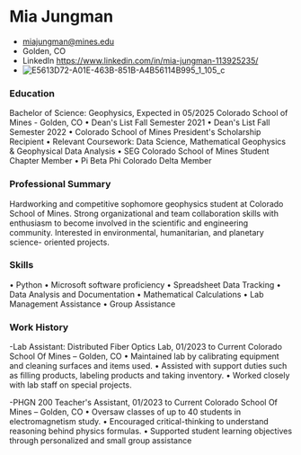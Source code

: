 # Mia Jungman
- miajungman@mines.edu
- Golden, CO
- LinkedIn https://www.linkedin.com/in/mia-jungman-113925235/
- ![E5613D72-A01E-463B-851B-A4B56114B995_1_105_c](https://user-images.githubusercontent.com/118500531/216514700-fabe1db8-24ef-45a8-bf28-b5a39c17a5f1.jpeg)

### Education
Bachelor of Science: Geophysics, Expected in 05/2025 Colorado School of Mines - Golden, CO
• Dean's List Fall Semester 2021
• Dean's List Fall Semester 2022
• Colorado School of Mines President's Scholarship Recipient
• Relevant Coursework: Data Science, Mathematical Geophysics & Geophysical Data Analysis • SEG Colorado School of Mines Student Chapter Member
• Pi Beta Phi Colorado Delta Member

### Professional Summary
Hardworking and competitive sophomore geophysics student at Colorado School of Mines. Strong organizational and team collaboration skills with enthusiasm to become involved in the scientific and engineering community. Interested in environmental, humanitarian, and planetary science- oriented projects.

### Skills
• Python
• Microsoft software proficiency
• Spreadsheet Data Tracking
• Data Analysis and Documentation
• Mathematical Calculations
• Lab Management Assistance • Group Assistance

### Work History
-Lab Assistant: Distributed Fiber Optics Lab, 01/2023 to Current Colorado School Of Mines – Golden, CO
• Maintained lab by calibrating equipment and cleaning surfaces and items used.
• Assisted with support duties such as filling products, labeling products and taking inventory. • Worked closely with lab staff on special projects.

-PHGN 200 Teacher's Assistant, 01/2023 to Current Colorado School Of Mines – Golden, CO
• Oversaw classes of up to 40 students in electromagnetism study.
• Encouraged critical-thinking to understand reasoning behind physics formulas.
• Supported student learning objectives through personalized and small group assistance
